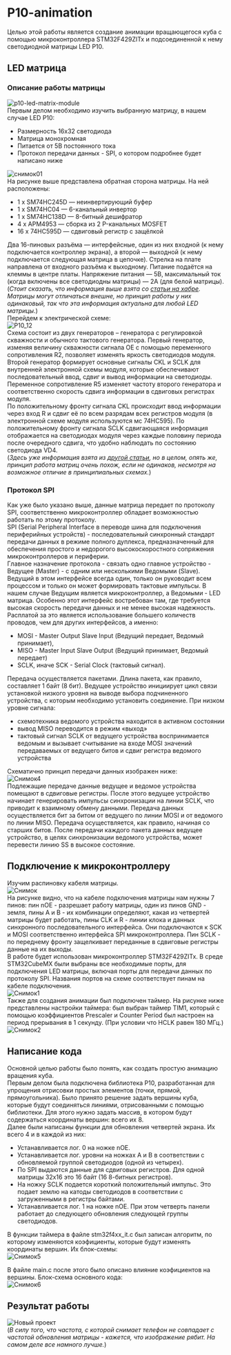 # P10-animation
Целью этой работы является создание анимации вращающегося куба с помощью микроконтроллера STM32F429ZITx и подсоединенной к нему светодиодной матрицы LED P10. 
## LED матрица
### Описание работы матрицы  
![p10-led-matrix-module](https://github.com/LugenderGeist/P10-animation/assets/155521631/77afae54-c5bd-41d4-b9bd-e27f91a2f568)  
Первым делом необходимо изучить выбранную матрицу, в нашем случае LED P10:  
- Размерность 16х32 светодиода
- Матрица монохромная
- Питается от 5В постоянного тока
- Протокол передачи данных - SPI, о котором подробнее будет написано ниже  

![снимок01](https://github.com/LugenderGeist/P10-animation/assets/155521631/2655e0c6-e822-40b6-b940-67c5264a5b3f)  
На рисунке выше представлена обратная сторона матрицы. На ней расположены:
- 1 x SM74HC245D — неинвертирующий буфер
- 1 x SM74HC04 — 6-канальный инвертор
- 1 x SM74HC138D — 8-битный дешифратор
- 4 x APM4953 — сборка из 2 P-канальных MOSFET
- 16 x 74HC595D — сдвиговый регистр с защёлкой  

Два 16-пиновых разъёма — интерфейсные, один из них входной (к нему подключается контроллер экрана), а второй — выходной (к нему подключается следующая матрица в цепочке). Стрелка на плате направлена от входного разъёма к выходному.
Питание подаётся на клеммы в центре платы. Напряжение питания — 5В, максимальный ток (когда включены все светодиодны матрицы) — 2А (для белой матрицы).  
(*Стоит сказать, что информация выше взята со [статьи на хабре](https://habr.com/ru/articles/372215/). Матрицы могут отличаться внешне, но принцип работы у них одинаковый, так что эта информация актуальна для любой LED матрицы.*)  
Перейдем к электрической схеме:  
![P10_12](https://github.com/LugenderGeist/P10-animation/assets/155521631/9cd37edf-07c7-456a-bbfa-be69bec6876c)  
Схема состоит из двух генераторов – генератора с регулировкой скважности и обычного тактового генератора. Первый генератор, изменяя величину скважности сигнала OE с помощью переменного сопротивления R2, позволяет изменять яркость светодиодов модуля. Второй генератор формирует основные сигналы CKL и SCLK для внутренней электронной схемы модуля, которые обеспечивают последовательный ввод, сдвиг и вывод информации на светодиоды. Переменное сопротивление R5 изменяет частоту второго генератора и соответственно скорость сдвига информации в сдвиговых регистрах модуля.  
По положительному фронту сигнала CKL происходит ввод информации через вход R и сдвиг её по всем разрядам всех регистров модуля (в электронной схеме модуля используются мс 74HC595). По положительному фронту сигнала SCLK сдвигающаяся информация отображается на светодиодах модуля через каждые половину периода после очередного сдвига, что удобно наблюдать по состоянию светодиода VD4.  
(*Здесь уже информация взята из [другой статьи](https://sotvorimvmeste.ru/viewtopic.php?p=613), но в целом, опять же, принцип работа матриц очень похож, если не одинаков, несмотря на возможное отличие в принципиальных схемах.*)  
### Протокол SPI
Как уже было указано выше, данные матрица передает по протоколу SPI, соответственно микроконтроллер обладает возможностью работать по этому протоколу.  
SPI (Serial Peripheral Interface в переводе шина для подключения периферийных устройств) - последовательный синхронный стандарт передачи данных в режиме полного дуплекса, предназначенный для обеспечения простого и недорогого высокоскоростного сопряжения микроконтроллеров и периферии.  
Главное назначение протокола - связать одно главное устройство - Ведущее (Master) - с одним или несколькими Ведомыми (Slave). Ведущий в этом интерфейсе всегда один, только он руководит всем процессом и только он может формировать тактовые импульсы. В нашем случае Ведущим является микроконтроллер, а Ведомыми - LED матрица. Особенно этот интерфейс востребован там, где требуется высокая скорость передачи данных и не менее высокая надежность. Расплатой за это является использование большего количеств проводов, чем для других интерфейсов, а именно:
- MOSI - Master Output Slave Input (Ведущий передает, Ведомый принимает),
- MISO - Master Input Slave Output (Ведущий принимает, Ведомый передает)
- SCLK, иначе SCK - Serial Clock (тактовый сигнал).  

Передача осуществляется пакетами. Длина пакета, как правило, составляет 1 байт (8 бит). Ведущее устройство инициирует цикл связи установкой низкого уровня на выводе выбора подчиненного устройства, с которым необходимо установить соединение. При низком уровне сигнала:
- схемотехника ведомого устройства находится в активном состоянии
- вывод MISO переводится в режим «выход»
- тактовый сигнал SCLK от ведущего устройства воспринимается ведомым и вызывает считывание на входе MOSI значений передаваемых от ведущего битов и сдвиг регистра ведомого устройства  

Схематично принцип передачи данных изображен ниже:  
![Снимок4](https://github.com/LugenderGeist/P10-animation/assets/155521631/8a942177-5624-4514-8022-06be14d4903c)  
Подлежащие передаче данные ведущее и ведомое устройства помещают в сдвиговые регистры. После этого ведущее устройство начинает генерировать импульсы синхронизации на линии SCLK, что приводит к взаимному обмену данными. Передача данных осуществляется бит за битом от ведущего по линии MOSI и от ведомого по линии MISO. Передача осуществляется, как правило, начиная со старших битов. После передачи каждого пакета данных ведущее устройство, в целях синхронизации ведомого устройства, может перевести линию SS в высокое состояние.  

## Подключение к микроконтроллеру
Изучим распиновку кабеля матрицы.  
![Снимок](https://github.com/LugenderGeist/P10-animation/assets/155521631/3d142539-613a-451b-b602-192be63437b0)  
На рисунке видно, что на кабеле подключения матрицы нам нужны 7 пинов: пин nOE - разрешает работу матрицы, один из пинов GND - земля, пины A и B - их комбинации определяют, какая из четвертей матрицы будет работать, пины CLK и R - линии клока и данных синхронного последовательного интерфейса. Они подключаются к SCK и MOSI соответственно интерфейса SPI микроконтроллера. Пин SCLK - по переднему фронту защелкивает переданные в сдвиговые регистры данные на их выходы.  
В работе будет использован микроконтроллер STM32F429ZITx. В среде STM32CubeMX были выбраны все необходимые порты, для подключения LED матрицы, включая порты для передачи данных по протоколу SPI. Названия портов на схеме соответствует пинам на кабеле подключения.  
![Снимок1](https://github.com/LugenderGeist/P10-animation/assets/155521631/f36ed925-9b04-4e23-8a45-0a77de58fc87)  
Также для создания анимации был подключен таймер. На рисунке ниже представлены настройки таймера: был выбран таймер TIM1, который с помощью коэффициентов Prescaler и Counter Period был настроен на период прерывания в 1 секунду. (При условии что HCLK равен 180 МГц.)  
![Снимок2](https://github.com/LugenderGeist/P10-animation/assets/155521631/e6ca94a5-a4f2-4276-b456-76db7734b878)  
## Написание кода
Основной целью работы было понять, как создать простую анимацию вращения куба.  
Первым делом была подключена библиотека P10, разработанная для упрощения отрисовки простых элементов (точки, прямой, прямоугольника). Было принято решение задать вершины куба, которые будут соединяться линиями, отрисованными с помощью библиотеки. Для этого нужно задать массив, в котором будут содержаться координаты вершин: всего их 8.  
Далее были написаны функции для обновления четвертей экрана. Их всего 4 и в каждой из них:
- Устанавливается лог. 0 на ножке nOE.
- Устанавливается лог. уровни на ножках A и B в соответствии с обновляемой группой светодиодов (одной из четырех). 
- По SPI выдаются данные для сдвиговых регистров. Для одной матрицы 32x16 это 16 байт (16 8-битных регистров).
- На ножку SCLK подается короткий положительный импульс. Это подает землю на катоды светодиодов в соответствии с загруженными в регистры байтами.
- Устанавливается лог. 1 на ножке nOE. При этом четверть панели работает до следующего обновления следующей группы светодиодов.  


В функции таймера в файле stm32f4xx_it.c был записан алгоритм, по которому изменяются коэфициенты, которые будут изменять координаты вершин. Их блок-схемы:    
![Снимок5](https://github.com/LugenderGeist/P10-animation/assets/155521631/d2dfd285-2b37-416a-9a1e-4df2bd7437d0)  

В файле main.c после этого было описано влияние коэфициентов на вершины. Блок-схема основного кода:  
![Снимок6](https://github.com/LugenderGeist/P10-animation/assets/155521631/fd9f7b8b-0959-4d1e-b1ee-691a02d3d281)  

## Результат работы
![Новый проект](https://github.com/LugenderGeist/P10-animation/assets/155521631/c1a3d3e4-a46c-4f43-88af-0b1bb3b6fe40)  
(*В силу того, что частота, с которой снимает телефон не совпадает с частотой обновления матрицы - кажется, что изображение рябит. На самом деле все намного лучше.*)
